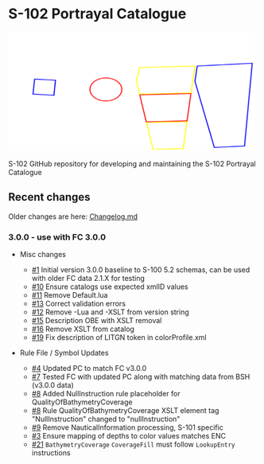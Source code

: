 # S-102 Portrayal Catalogue
<img src=./Images/figure-s102-pc-logo-white.svg alt="signal flags spelling S102" width=496 height=240>

S-102 GitHub repository for developing and maintaining the S-102 Portrayal Catalogue

[i1]: https://github.com/iho-ohi/S-102-Portrayal-Catalogue/issues/1
[i3]: https://github.com/iho-ohi/S-102-Portrayal-Catalogue/issues/3
[i4]: https://github.com/iho-ohi/S-102-Portrayal-Catalogue/issues/4
[i7]: https://github.com/iho-ohi/S-102-Portrayal-Catalogue/issues/7
[i8]: https://github.com/iho-ohi/S-102-Portrayal-Catalogue/issues/8
[i9]: https://github.com/iho-ohi/S-102-Portrayal-Catalogue/issues/9
[i10]: https://github.com/iho-ohi/S-102-Portrayal-Catalogue/issues/10
[i11]: https://github.com/iho-ohi/S-102-Portrayal-Catalogue/issues/11
[i13]: https://github.com/iho-ohi/S-102-Portrayal-Catalogue/issues/13
[i12]: https://github.com/iho-ohi/S-102-Portrayal-Catalogue/issues/12
[i15]: https://github.com/iho-ohi/S-102-Portrayal-Catalogue/issues/15
[i16]: https://github.com/iho-ohi/S-102-Portrayal-Catalogue/issues/16
[i19]: https://github.com/iho-ohi/S-102-Portrayal-Catalogue/issues/19
[i20]: https://github.com/iho-ohi/S-102-Portrayal-Catalogue/issues/20
[i21]: https://github.com/iho-ohi/S-102-Portrayal-Catalogue/issues/21

## Recent changes
Older changes are here: [Changelog.md](Changelog.md)

### 3.0.0 - use with FC 3.0.0
* Misc changes
	* [#1][i1] Initial version 3.0.0 baseline to S-100 5.2 schemas, can be used with older FC data 2.1.X for testing
  	* [#10][i10] Ensure catalogs use expected xmlID values
  	* [#11][i11] Remove Default.lua
 	* [#13][i13] Correct validation errors
 	* [#12][i12] Remove -Lua and -XSLT from version string
	* [#15][i15] Description OBE with XSLT removal
 	* [#16][i16] Remove XSLT from catalog
	* [#19][i19] Fix description of LITGN token in colorProfile.xml

* Rule File / Symbol Updates
	* [#4][i4] Updated PC to match FC v3.0.0
	* [#7][i7] Tested FC with updated PC along with matching data from BSH (v3.0.0 data)
	* [#8][i8] Added NullInstruction rule placeholder for QualityOfBathymetryCoverage
	* [#8][i8] Rule QualityOfBathymetryCoverage XSLT element tag "NullInstruction" changed to "nullInstruction"
	* [#9][i9] Remove NauticalInformation processing, S-101 specific
 	* [#3][i3] Ensure mapping of depths to color values matches ENC
	* [#21][i21] `BathymetryCoverage` `CoverageFill` must follow `LookupEntry` instructions

